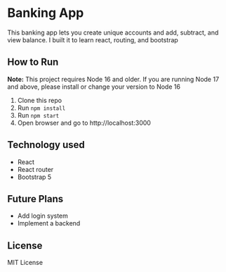 # Banking App

This banking app lets you create unique accounts and add, subtract, and view balance. I built it to learn react, routing, and bootstrap

## How to Run

**Note:** This project requires Node 16 and older. If you are running Node 17 and above, please install or change your version to Node 16

1. Clone this repo
2. Run `npm install` 
3. Run `npm start`
4. Open browser and go to http://localhost:3000


## Technology used

- React
- React router
- Bootstrap 5

## Future Plans

- Add login system 
- Implement a backend

## License

MIT License
